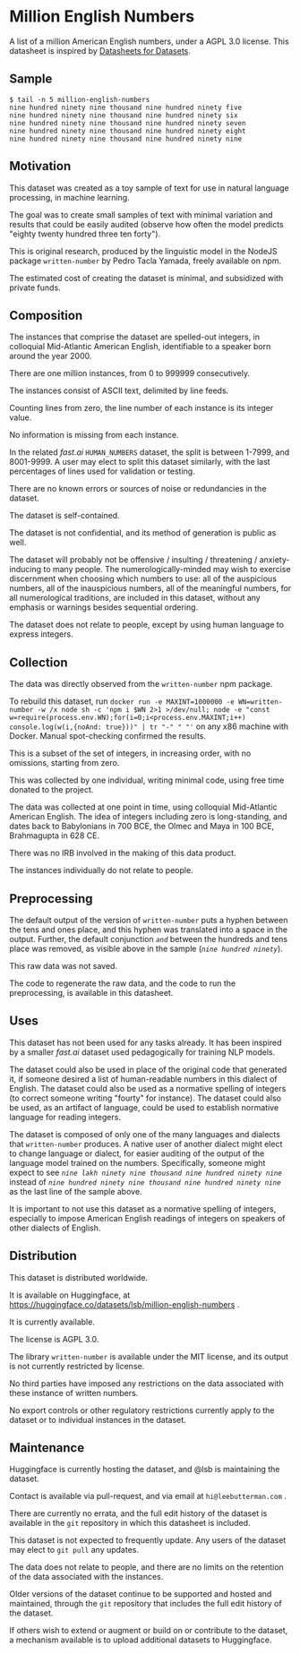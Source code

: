 # Million English Numbers
A list of a million American English numbers, under a AGPL 3.0 license. This datasheet is inspired by [Datasheets for Datasets](https://arxiv.org/abs/1803.09010).

## Sample
```
$ tail -n 5 million-english-numbers
nine hundred ninety nine thousand nine hundred ninety five
nine hundred ninety nine thousand nine hundred ninety six
nine hundred ninety nine thousand nine hundred ninety seven
nine hundred ninety nine thousand nine hundred ninety eight
nine hundred ninety nine thousand nine hundred ninety nine
```

## Motivation

This dataset was created as a toy sample of text for use in natural language processing, in machine learning.

The goal was to create small samples of text with minimal variation and results that could be easily audited (observe how often the model predicts "eighty twenty hundred three ten forty").

This is original research, produced by the linguistic model in the NodeJS package `written-number` by Pedro Tacla Yamada, freely available on npm.

The estimated cost of creating the dataset is minimal, and subsidized with private funds.

## Composition

The instances that comprise the dataset are spelled-out integers, in colloquial Mid-Atlantic American English, identifiable to a speaker born around the year 2000.

There are one million instances, from 0 to 999999 consecutively.

The instances consist of ASCII text, delimited by line feeds.

Counting lines from zero, the line number of each instance is its integer value.

No information is missing from each instance.

In the related _fast.ai_ `HUMAN_NUMBERS` dataset, the split is between 1-7999, and 8001-9999. A user may elect to split this dataset similarly, with the last percentages of lines used for validation or testing.

There are no known errors or sources of noise or redundancies in the dataset.

The dataset is self-contained.

The dataset is not confidential, and its method of generation is public as well.

The dataset will probably not be offensive / insulting / threatening / anxiety-inducing to many people. The numerologically-minded may wish to exercise discernment when choosing which numbers to use: all of the auspicious numbers, all of the inauspicious numbers, all of the meaningful numbers, for all numerological traditions, are included in this dataset, without any emphasis or warnings besides sequential ordering.

The dataset does not relate to people, except by using human language to express integers.

## Collection

The data was directly observed from the `written-number` npm package.

To rebuild this dataset, run `docker run -e MAXINT=1000000 -e WN=written-number -w /x node sh -c 'npm i $WN 2>1 >/dev/null; node -e "const w=require(process.env.WN);for(i=0;i<process.env.MAXINT;i++) console.log(w(i,{noAnd: true}))" | tr "-" " "'` on any x86 machine with Docker. Manual spot-checking confirmed the results.

This is a subset of the set of integers, in increasing order, with no omissions, starting from zero.

This was collected by one individual, writing minimal code, using free time donated to the project.

The data was collected at one point in time, using colloquial Mid-Atlantic American English. The idea of integers including zero is long-standing, and dates back to Babylonians in 700 BCE, the Olmec and Maya in 100 BCE, Brahmagupta in 628 CE.

There was no IRB involved in the making of this data product.

The instances individually do not relate to people.

## Preprocessing

The default output of the version of `written-number` puts a hyphen between the tens and ones place, and this hyphen was translated into a space in the output.
Further, the default conjunction _`and`_ between the hundreds and tens place was removed, as visible above in the sample (_`nine hundred ninety`_).

This raw data was not saved.

The code to regenerate the raw data, and the code to run the preprocessing, is available in this datasheet.

## Uses

This dataset has not been used for any tasks already. It has been inspired by a smaller _fast.ai_ dataset used pedagogically for training NLP models.

The dataset could also be used in place of the original code that generated it, if someone desired a list of human-readable numbers in this dialect of English.
The dataset could also be used as a normative spelling of integers (to correct someone writing "fourty" for instance).
The dataset could also be used, as an artifact of language, could be used to establish normative language for reading integers.

The dataset is composed of only one of the many languages and dialects that `written-number` produces.
A native user of another dialect might elect to change language or dialect, for easier auditing of the output of the language model trained on the numbers.
Specifically, someone might expect to see _`nine lakh ninety nine thousand nine hundred ninety nine`_ instead of _`nine hundred ninety nine thousand nine hundred ninety nine`_ as the last line of the sample above.

It is important to not use this dataset as a normative spelling of integers, especially to impose American English readings of integers on speakers of other dialects of English.

## Distribution

This dataset is distributed worldwide.

It is available on Huggingface, at https://huggingface.co/datasets/lsb/million-english-numbers .

It is currently available.

The license is AGPL 3.0.

The library `written-number` is available under the MIT license, and its output is not currently restricted by license.

No third parties have imposed any restrictions on the data associated with these instance of written numbers.

No export controls or other regulatory restrictions currently apply to the dataset or to individual instances in the dataset.

## Maintenance

Huggingface is currently hosting the dataset, and @lsb is maintaining the dataset.

Contact is available via pull-request, and via email at `hi@leebutterman.com` .

There are currently no errata, and the full edit history of the dataset is available in the `git` repository in which this datasheet is included.

This dataset is not expected to frequently update. Any users of the dataset may elect to `git pull` any updates.

The data does not relate to people, and there are no limits on the retention of the data associated with the instances.

Older versions of the dataset continue to be supported and hosted and maintained, through the `git` repository that includes the full edit history of the dataset.

If others wish to extend or augment or build on or contribute to the dataset, a mechanism available is to upload additional datasets to Huggingface.
